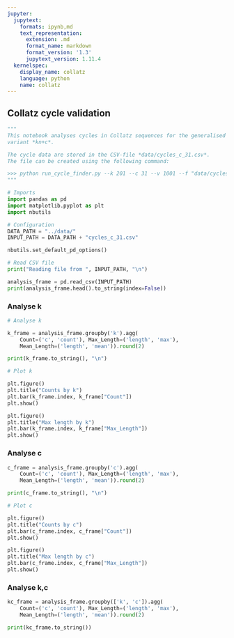 ```yaml
---
jupyter:
  jupytext:
    formats: ipynb,md
    text_representation:
      extension: .md
      format_name: markdown
      format_version: '1.3'
      jupytext_version: 1.11.4
  kernelspec:
    display_name: collatz
    language: python
    name: collatz
---
```


<!-- #region pycharm={"name": "#%% md\n"} -->
## Collatz cycle validation
<!-- #endregion -->

```python pycharm={"name": "#%%\n"}
"""
This notebook analyses cycles in Collatz sequences for the generalised
variant *kn+c*.

The cycle data are stored in the CSV-file *data/cycles_c_31.csv*.
The file can be created using the following command:

>>> python run_cycle_finder.py --k 201 --c 31 --v 1001 --f "data/cycles_c_31.csv"
"""

# Imports
import pandas as pd
import matplotlib.pyplot as plt
import nbutils

# Configuration
DATA_PATH = "../data/"
INPUT_PATH = DATA_PATH + "cycles_c_31.csv"

nbutils.set_default_pd_options()

# Read CSV file
print("Reading file from ", INPUT_PATH, "\n")

analysis_frame = pd.read_csv(INPUT_PATH)
print(analysis_frame.head().to_string(index=False))
```

### Analyse k

```python pycharm={"name": "#%%\n"}
# Analyse k

k_frame = analysis_frame.groupby('k').agg(
    Count=('c', 'count'), Max_Length=('length', 'max'),
    Mean_Length=('length', 'mean')).round(2)

print(k_frame.to_string(), "\n")
```

```python pycharm={"name": "#%%\n"}
# Plot k

plt.figure()
plt.title("Counts by k")
plt.bar(k_frame.index, k_frame["Count"])
plt.show()

plt.figure()
plt.title("Max length by k")
plt.bar(k_frame.index, k_frame["Max_Length"])
plt.show()
```

### Analyse c

```python pycharm={"name": "#%%\n"}
c_frame = analysis_frame.groupby('c').agg(
    Count=('c', 'count'), Max_Length=('length', 'max'),
    Mean_Length=('length', 'mean')).round(2)

print(c_frame.to_string(), "\n")
```

```python pycharm={"name": "#%%\n"}
# Plot c

plt.figure()
plt.title("Counts by c")
plt.bar(c_frame.index, c_frame["Count"])
plt.show()

plt.figure()
plt.title("Max length by c")
plt.bar(c_frame.index, c_frame["Max_Length"])
plt.show()


```

### Analyse k,c

```python pycharm={"name": "#%%\n"}
kc_frame = analysis_frame.groupby(['k', 'c']).agg(
    Count=('c', 'count'), Max_Length=('length', 'max'),
    Mean_Length=('length', 'mean')).round(2)

print(kc_frame.to_string())
```
